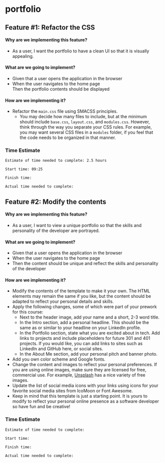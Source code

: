 # portfolio

## Feature #1: Refactor the CSS

#### Why are we implementing this feature?

-   As a user, I want the portfolio to have a clean UI so that it is visually appealing.

#### What are we going to implement?

- Given that a user opens the application in the browser  
- When the user navigates to the home page  
Then the portfolio contents should be displayed

#### How are we implementing it?

-   Refactor the  `main.css`  file using SMACSS principles.
    -   You may decide how many files to include, but at the minimum should include  `base.css`,  `layout.css`, and  `modules.css`. However, think through the way you separate your CSS rules. For example, you may want several CSS files in a  `modules`  folder, if you feel that the code needs to be organized in that manner.

### Time Estimate

```
Estimate of time needed to complete: 2.5 hours

Start time: 09:25

Finish time: 

Actual time needed to complete: 
```

## Feature #2: Modify the contents

#### Why are we implementing this feature?

-   As a user, I want to view a unique portfolio so that the skills and personality of the developer are portrayed.

#### What are we going to implement?

- Given that a user opens the application in the browser  
- When the user navigates to the home page  
- Then the content should be unique and reflect the skills and personality of the developer

#### How are we implementing it?

-   Modify the contents of the template to make it your own. The HTML elements may remain the same if you like, but the content should be adapted to reflect your personal details and skills.
-   Apply the following changes, some of which were part of your prework for this course:
    -   Next to the header image, add your name and a short, 2-3 word title.
    -   In the Intro section, add a personal headline. This should be the same as or similar to your headline on your LinkedIn profile.
    -   In the Portfolio section, state what you are excited about in tech. Add links to projects and include placeholders for future 301 and 401 projects. If you would like, you can add links to sites such as LinkedIn and GitHub here, or social sites.
    -   In the About Me section, add your personal pitch and banner photo.
-   Add you own color scheme and Google fonts.
-   Change the content and images to reflect your personal preferences. If you are using online images, make sure they are licensed for free, commercial use. For example,  [Unsplash](https://unsplash.com/)  has a nice variety of free images.
-   Update the list of social media icons with your links using icons for your favorite social media sites from IcoMoon or Font Awesome.
-   Keep in mind that this template is just a starting point. It is yours to modify to reflect your personal online presence as a software developer so have fun and be creative!

### Time Estimate

```
Estimate of time needed to complete: 

Start time: 

Finish time: 

Actual time needed to complete: 
```